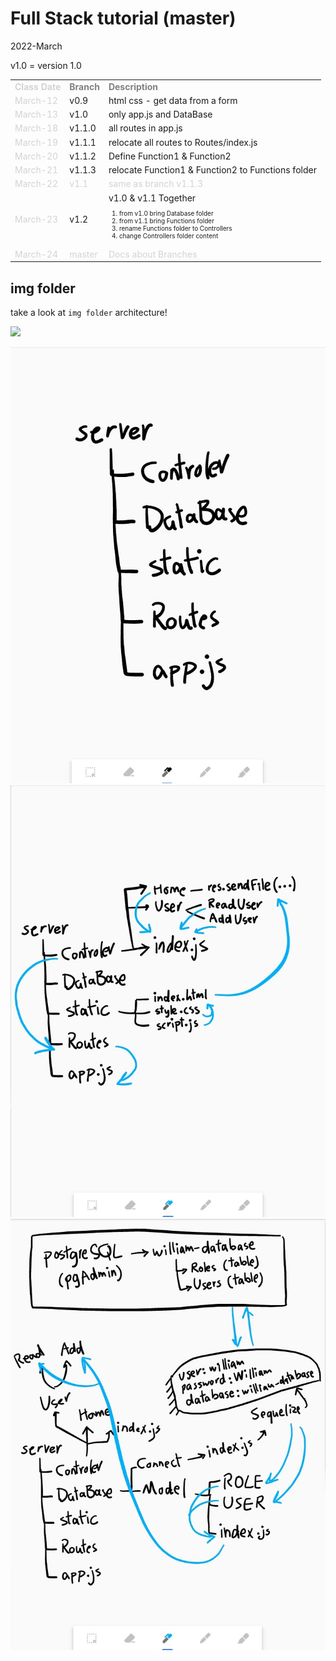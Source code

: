 # Full Stack tutorial (master)
2022-March 

v1.0 = version 1.0 

<table>
    <tr style="font-weight: bold; color: gray">
        <td style="color: lightgray">Class Date</td>
        <td>Branch</td>
        <td>Description</td>
    </tr>
    <tr>
        <td style="color: lightgray">March-12</td>
        <td>v0.9</td>
        <td>html css - get data from a form</td>
    </tr>
    <tr>
        <td style="color: lightgray">March-13</td>
        <td>v1.0</td>
        <td>only app.js and DataBase</td>
    </tr>
    <tr>
        <td style="color: lightgray">March-18</td>
        <td>v1.1.0</td>
        <td>all routes in app.js</td>
    </tr>
    <tr>
        <td style="color: lightgray">March-19</td>
        <td>v1.1.1</td>
        <td>relocate all routes to Routes/index.js</td>
    </tr>
    <tr>
        <td style="color: lightgray">March-20</td>
        <td>v1.1.2</td>
        <td>Define Function1 & Function2 </td>
    </tr>
    <tr>
        <td style="color: lightgray">March-21</td>
        <td>v1.1.3</td>
        <td>relocate Function1 & Function2 to Functions folder</td>
    </tr>
    <tr>
        <td style="color: lightgray">March-22</td>
        <td style="color: lightgray">v1.1</td>
        <td style="color: lightgray">same as branch v1.1.3</td>
    </tr>
    <tr>
        <td style="color: lightgray">March-23</td>
        <td>v1.2</td>
        <td>
            v1.0 & v1.1 Together
            <ol style="font-size: 10px">
                <li>from v1.0 bring Database folder </li> 
                <li>from v1.1 bring Functions folder </li>
                <li>rename Functions folder to Controllers</li>
                <li>change Controllers folder content</li>
            </ol>
        </td>
    </tr>
    <tr>
        <td style="color: lightgray">March-24</td>
        <td style="color: lightgray">master</td>
        <td style="color: lightgray">Docs about Branches</td>
    </tr>
</table>

## img folder 

take a look at `img folder` architecture!


![](img/3.jpg)

![](img/0.jpg)
![](img/1.jpg)
![](img/2.jpg)